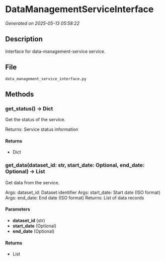 # DataManagementServiceInterface

*Generated on 2025-05-13 05:58:22*

## Description

Interface for data-management-service service.

## File

`data_management_service_interface.py`

## Methods

### get_status() -> Dict

Get the status of the service.

Returns:
    Service status information

#### Returns

- Dict

### get_data(dataset_id: str, start_date: Optional, end_date: Optional) -> List

Get data from the service.

Args:
    dataset_id: Dataset identifier
Args:
    start_date: Start date (ISO format)
Args:
    end_date: End date (ISO format)
Returns:
    List of data records

#### Parameters

- **dataset_id** (str)
- **start_date** (Optional)
- **end_date** (Optional)

#### Returns

- List

